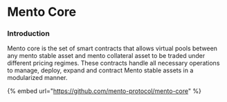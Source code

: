 # Mento Core

### Introduction

Mento core is the set of smart contracts that allows virtual pools between any mento stable asset and mento collateral asset to be traded under different pricing regimes. These contracts handle all necessary operations to manage, deploy, expand and contract Mento stable assets in a modularized manner.

{% embed url="https://github.com/mento-protocol/mento-core" %}
